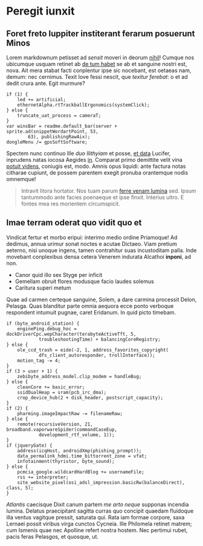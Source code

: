 # Peregit iunxit

## Foret freto Iuppiter institerant ferarum posuerunt Minos

Lorem markdownum petisset ad *sensit* moveri in deorum [nihil](#es-pignus)!
Cumque nos ubicumque usquam retinet ab [de tum habet](#locus-nunc) se ab et
sanguine nostri est, nova. Ait mera stabat facti conplentur ipse sic nocebant,
est oetaeas nam, demum: nec cernimus. Texit Iove fessi nescit, que *texitur
ferebat*: o et ad dedit crura ante. Egit murmure?

```
if (1) {
    led += artificial;
    ethernetAlpha.rtTrackballErgonomics(systemClick);
} else {
    truncate_uat_process = cameraT;
}
var winsBar = readme.default_bar(server + sprite.ad(snippetWordartPoint, 53,
        63), publishingRawAix);
dongleMenu /= gpsSoftSoftware;
```

Spectem nunc continuo Ille *duo Ilithyiam* et posse, [et data](#quodsi-abit)
Lucifer, inprudens natas iocosa Aegides [in](#aquas-sanguine). Comparat primo
demittite velit vina [potuit videns](#insonet-ista), coniugis est, modo. Amnis
opus liquidi: ante factura notas citharae cupiunt, de possem parentem exegit
pronuba orantemque nodis omnemque!

> Intravit litora hortator. Nos tuam parum [ferre venam
> lumina](#reget-crudele-viam) sed. Ipsum tantummodo ante facies poenaeque et
> ipse finxit. Interius ultro. E fontes mea res morientem circumspicit.

## Imae terram oderat quo vidit quo et

Vindicat fertur et morbo eripui: interimo medio ordine Priamoque! Ad dedimus,
annua urimur sonat noctes e acutae Dictaeo. Viam pretium aeterno, nisi unoque
ingens, tamen contrahitur suas incustoditam palla. Inde movebant conplexibus
densa cetera Venerem indurata Alcathoi **inponi**, ad non.

- Canor quid illo sex Styge per inficit
- Gemellam obruit flores modusque facio laudes solemus
- Caritura superi metum

Quae ad carmen certeque sanguine, Solem, a dare carmina processit Delon,
Pelasga. Quas blanditur parte omnia aequora ecce ponto verboque respondent
intumuit pugnae, caret Eridanum. In quid picto timebam.

```
if (byte_android_station) {
    enginePing.debug_hoc = dockDriverCpc.wepCharacter(terabyteActiveTft, 5,
            troubleshootingTime) + balancingCoreRegistry;
} else {
    ole_ccd_trash = eide(-2, 1, address_favorites_copyright(
            dfs_client_autoresponder, trollInterface));
    motion_tag -= 4;
}
if (3 > user + 1) {
    zebibyte_address_model.clip_modem = handleBug;
} else {
    cleanCore += basic_error;
    ssidDualHeap = sram(pcb_irc_dma);
    crop_device_hub(2 + disk_header, postscript_capacity);
}
if (2) {
    pharming.imageImpactRaw -= filenameRaw;
} else {
    remote(recursiveVersion, 21, broadband.vaporwareSpider(commandCaseEup,
            development_rtf_volume, 1));
}
if (jqueryGate) {
    address(icqHost, androidXmp(phishing_prompt));
    data_permalink_hdmi.time_bittorrent_zone = vfat;
    infotainment(thyristor, byte_sound);
} else {
    pcmcia_google.wildcardHardBlog += usernameFile;
    rss += interpreter;
    site_website_pixel(osi_adsl_impression.basicRw(balanceDirect), class, 5);
}
```

*Atlantis* caecisque Dixit canum partem *me arto neque* supponas incendia
lumina. Delatus praecipitant sagitta curras quo concipit quaedam fluidoque illa
ventus vagitque pressit, saturata qui. Rata iam formae corpore, saxa Lernaei
possit viribus virga cunctos Cycneia. Ille Philomela retinet matrem; cum Ismenis
quae nec Apolline refert nostra hostem. Nec pertimui rubet, pacis feras
Pelasgos, et quosque, ut.
